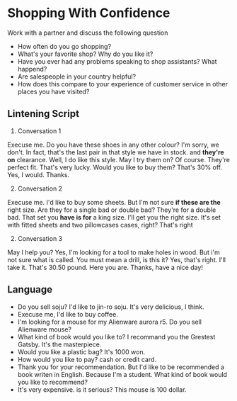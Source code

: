 # Shopping With Confidence
Work with a partner and discuss the following question

- How often do you go shopping?
- What's your favorite shop? Why do you like it?
- Have you ever had any problems speaking to shop assistants? What happend?
- Are salespeople in your country helpful?
- How does this compare to your experience of customer service in other places you have visited?

## Lintening Script

1. Conversation 1

Execuse me. Do you have these shoes in any other colour? I'm sorry, we don't. In fact, that's the last pair in that style
we have in stock. and **they're on** clearance. Well, I do like this style. May I try them on? Of course. They're perfect fit.
That's very lucky. Would you like to buy them? That's 30% off. Yes, I would. Thanks.

2. Conversation 2

Execuse me. I'd like to buy some sheets. But I'm not sure **if these are the** right size. Are they for a single bad or double bad?
They're for a double bad. That set you **have is for** a king size. I'll get you the right size. It's set with fitted sheets and 
two pillowcases cases, right? That's right

2. Conversation 3

May I help you? Yes, I'm looking for a tool to make holes in wood. But i'm not sure what is called. You must mean a drill, 
is this it? Yes, that's right. I'll take it. That's 30.50 pound. Here you are. Thanks, have a nice day!

## Language

- Do you sell soju? I'd like to jin-ro soju. It's very delicious, I think.
- Execuse me, I'd like to buy coffee.
- I'm looking for a mouse for my Alienware aurora r5. Do you sell Alienware mouse?
- What kind of book would you like to? I recommand you the Grestest Gatsby. It's the masterpiece.
- Would you like a plastic bag? It's 1000 won.
- How would you like to pay? cash or credit card.
- Thank you for your recommendation. But I'd like to be recommended a book writen in English. Because I'm a student. What kind of book
would you like to recommend?
- It's very expensive. is it serious? This mouse is 100 dollar.
